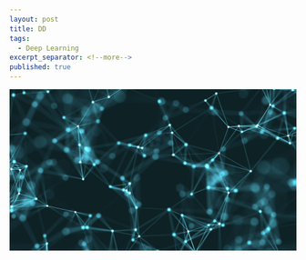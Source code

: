 ```yaml
---
layout: post
title: DD
tags:
  - Deep Learning
excerpt_separator: <!--more-->
published: true
---
```

![](/assets/img/1.jpg)
